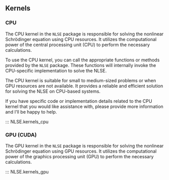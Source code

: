 ## Kernels

### CPU
The CPU kernel in the `NLSE` package is responsible for solving the nonlinear Schrödinger equation using CPU resources. It utilizes the computational power of the central processing unit (CPU) to perform the necessary calculations.

To use the CPU kernel, you can call the appropriate functions or methods provided by the `NLSE` package. These functions will internally invoke the CPU-specific implementation to solve the NLSE.

The CPU kernel is suitable for small to medium-sized problems or when GPU resources are not available. It provides a reliable and efficient solution for solving the NLSE on CPU-based systems.

If you have specific code or implementation details related to the CPU kernel that you would like assistance with, please provide more information and I'll be happy to help.

::: NLSE.kernels_cpu

### GPU (CUDA)
The GPU kernel in the `NLSE` package is responsible for solving the nonlinear Schrödinger equation using GPU resources. It utilizes the computational power of the graphics processing unit (GPU) to perform the necessary calculations.

::: NLSE.kernels_gpu